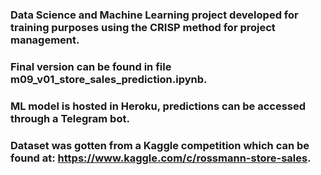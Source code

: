 ### Data Science and Machine Learning project developed for training purposes using the CRISP method for project management. 
### Final version can be found in file m09_v01_store_sales_prediction.ipynb. 
### ML model is hosted in Heroku, predictions can be accessed through a Telegram bot.
### Dataset was gotten from a Kaggle competition which can be found at: https://www.kaggle.com/c/rossmann-store-sales.
